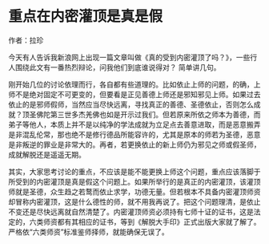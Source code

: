 # 重点在内密灌顶是真是假

作者：拉珍

今天有人告诉我新浪网上出现一篇文章叫做《真的受到内密灌顶了吗？》，一些行人围绕此文有一番热烈辩论，问我他们到底谁说得对？
简单讲几句。

刚开始几位的讨论依理而行，各自都有些道理的。比如依止上师的问题，的确，上师不是绝对固定不可更变的，但要看是正见善德上师还是邪知邪见上师。如果过去依止的是邪师假师，当然应当尽快远离，寻找真正的善德、圣德依止，否则怎么成就？顶圣佛陀第三世多杰羌佛也如是开示过我们。但若原来所依之师本为善德，而弟子等他人，本质上并不是以纯净的学法成就为立足点去善意进取，而是恶意搬弄是非混乱伦常，那也绝不是修行德品所能容许的，尤其是原本的师若为圣德，恶意是非叛逆的罪业是非常大的。再者，若更换依止的新上师仍为邪见之师或假圣师，成就解脱还是遥遥无期。

其实，大家思考讨论的重点，不应该是能不能更换上师这个问题，重点应该落脚于所受到的内密灌顶是真是假这个问题上。如果所举行的是真正的内密灌顶，该灌顶师就是圣德，众生趋之若鹜而依止求学，功德无量。但若根本不具备内密灌顶师资却冒称内密灌顶，这是什么德性的师，就不用我再说了。把这个问题理清，是依止不变还是尽快远离就自然清楚了。内密灌顶师资必须持有七师十证的证书，这是法定的，六类师资都有其相应的证书，等到《解脱大手印》正式出版大家就了解了。严格依“六类师资”标准鉴师择师，就能确保无误了。